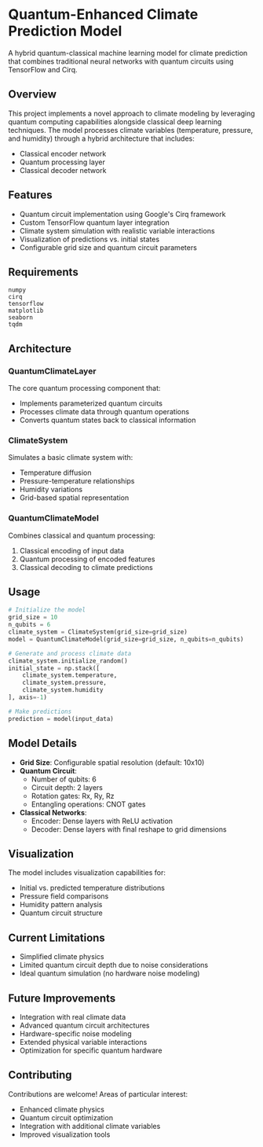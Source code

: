 # Quantum-Enhanced Climate Prediction Model

A hybrid quantum-classical machine learning model for climate prediction that combines traditional neural networks with quantum circuits using TensorFlow and Cirq.

## Overview

This project implements a novel approach to climate modeling by leveraging quantum computing capabilities alongside classical deep learning techniques. The model processes climate variables (temperature, pressure, and humidity) through a hybrid architecture that includes:

- Classical encoder network
- Quantum processing layer
- Classical decoder network

## Features

- Quantum circuit implementation using Google's Cirq framework
- Custom TensorFlow quantum layer integration
- Climate system simulation with realistic variable interactions
- Visualization of predictions vs. initial states
- Configurable grid size and quantum circuit parameters

## Requirements

```
numpy
cirq
tensorflow
matplotlib
seaborn
tqdm
```

## Architecture

### QuantumClimateLayer

The core quantum processing component that:
- Implements parameterized quantum circuits
- Processes climate data through quantum operations
- Converts quantum states back to classical information

### ClimateSystem

Simulates a basic climate system with:
- Temperature diffusion
- Pressure-temperature relationships
- Humidity variations
- Grid-based spatial representation

### QuantumClimateModel

Combines classical and quantum processing:
1. Classical encoding of input data
2. Quantum processing of encoded features
3. Classical decoding to climate predictions

## Usage

```python
# Initialize the model
grid_size = 10
n_qubits = 6
climate_system = ClimateSystem(grid_size=grid_size)
model = QuantumClimateModel(grid_size=grid_size, n_qubits=n_qubits)

# Generate and process climate data
climate_system.initialize_random()
initial_state = np.stack([
    climate_system.temperature,
    climate_system.pressure,
    climate_system.humidity
], axis=-1)

# Make predictions
prediction = model(input_data)
```

## Model Details

- **Grid Size**: Configurable spatial resolution (default: 10x10)
- **Quantum Circuit**:
  - Number of qubits: 6
  - Circuit depth: 2 layers
  - Rotation gates: Rx, Ry, Rz
  - Entangling operations: CNOT gates
- **Classical Networks**:
  - Encoder: Dense layers with ReLU activation
  - Decoder: Dense layers with final reshape to grid dimensions

## Visualization

The model includes visualization capabilities for:
- Initial vs. predicted temperature distributions
- Pressure field comparisons
- Humidity pattern analysis
- Quantum circuit structure

## Current Limitations

- Simplified climate physics
- Limited quantum circuit depth due to noise considerations
- Ideal quantum simulation (no hardware noise modeling)

## Future Improvements

- Integration with real climate data
- Advanced quantum circuit architectures
- Hardware-specific noise modeling
- Extended physical variable interactions
- Optimization for specific quantum hardware

## Contributing

Contributions are welcome! Areas of particular interest:
- Enhanced climate physics
- Quantum circuit optimization
- Integration with additional climate variables
- Improved visualization tools


